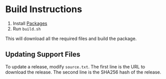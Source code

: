 # Build Instructions

1. Install [Packages][1]
2. Run `build.sh`

This will download all the required files and build the package.

## Updating Support Files

To update a release, modify `source.txt`. The first line is the URL to download 
the release. The second line is the SHA256 hash of the release.

[1]: http://s.sudre.free.fr/Software/Packages/about.html
